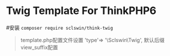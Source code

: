 # Twig Template For ThinkPHP6

#安装
`composer require sclswin/think-twig`
 
>template.php配置文件设置 'type'=> '\\Sclswin\\Twig', 默认后缀 view_suffix配置